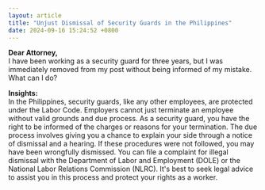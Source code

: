 ```yaml
---
layout: article
title: "Unjust Dismissal of Security Guards in the Philippines"
date: 2024-09-16 15:24:52 +0800
---
```


<p><strong>Dear Attorney,</strong><br>I have been working as a security guard for three years, but I was immediately removed from my post without being informed of my mistake. What can I do?</p><p><strong>Insights:</strong><br>In the Philippines, security guards, like any other employees, are protected under the Labor Code. Employers cannot just terminate an employee without valid grounds and due process. As a security guard, you have the right to be informed of the charges or reasons for your termination. The due process involves giving you a chance to explain your side through a notice of dismissal and a hearing. If these procedures were not followed, you may have been wrongfully dismissed. You can file a complaint for illegal dismissal with the Department of Labor and Employment (DOLE) or the National Labor Relations Commission (NLRC). It's best to seek legal advice to assist you in this process and protect your rights as a worker.</p>